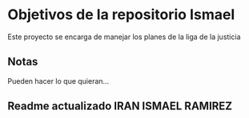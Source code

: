 # Objetivos de la repositorio Ismael

Este proyecto se encarga de manejar los planes de la liga de la justicia


## Notas
Pueden hacer lo que quieran...

## Readme actualizado IRAN ISMAEL RAMIREZ
